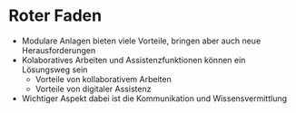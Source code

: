 # Roter Faden

+ Modulare Anlagen bieten viele Vorteile, bringen aber auch neue Herausforderungen
+ Kolaboratives Arbeiten und Assistenzfunktionen können ein Lösungsweg sein
  + Vorteile von kollaborativem Arbeiten
  + Vorteile von digitaler Assistenz
+ Wichtiger Aspekt dabei ist die Kommunikation und Wissensvermittlung